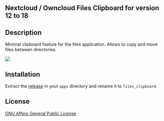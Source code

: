 Nextcloud / Owncloud Files Clipboard for version 12 to 18
-----------

Description
-----------
Minimal clipboard feature for the files application. Allows to copy and move files between directories.

![](https://raw.githubusercontent.com/leizh/owncloud-files_clipboard/master/appinfo/screenshot.gif)

Installation
------------
Extract the [release](https://github.com/leizh/owncloud-files_clipboard/releases/latest) in your `apps` directory and rename it to `files_clipboard`.

License
-------
[GNU Affero General Public License](http://www.gnu.org/licenses/agpl-3.0.html)
